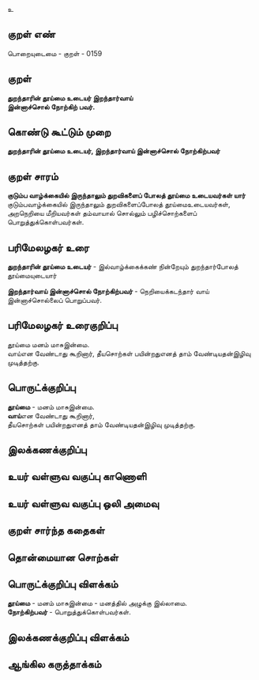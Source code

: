 உ

## குறள் எண் 

பொறையுடைமை - குறள் - 0159  

## குறள் 

**துறந்தாரின் தூய்மை உடையர் இறந்தார்வாய்  
இன்னாச்சொல் நோற்கிற் பவர்.** 

## கொண்டு கூட்டும் முறை

**துறந்தாரின் தூய்மை உடையர், இறந்தார்வாய் இன்னாச்சொல் நோற்கிற்பவர்**

## குறள் சாரம் 

**குடும்ப வாழ்க்கையில் இருந்தாலும் துறவிகளைப் போலத் தூய்மை உடையவர்கள் யார்**  
குடும்பவாழ்க்கையில் இருந்தாலும் துறவிகளைப்போலத் தூய்மைஉடையவர்கள்,  
அறநெறியை மீறியவர்கள் தம்வாயால் சொல்லும் பழிச்சொற்களைப் பொறுத்துக்கொள்பவர்கள்.  

## பரிமேலழகர் உரை

**துறந்தாரின் தூய்மை உடையர்** - இல்வாழ்க்கைக்கண் நின்றேயும் துறந்தார்போலத் தூய்மையுடையார்  

**இறந்தார்வாய் இன்னாச்சொல் நோற்கிற்பவர்** - நெறியைக்கடந்தார் வாய் இன்னாச்சொல்லைப் பொறுப்பவர்.  

## பரிமேலழகர் உரைகுறிப்பு   

தூய்மை மனம் மாசுஇன்மை.  
வாய்என வேண்டாது கூறினார், தீயசொற்கள் பயின்றதுஎனத் தாம் வேண்டியதன்இழிவு முடித்தற்கு.  

## பொருட்க்குறிப்பு 

**தூய்மை** - மனம் மாசுஇன்மை.  
**வாய்**என வேண்டாது கூறினார்,  
தீயசொற்கள் பயின்றதுஎனத் தாம் வேண்டியதன்இழிவு முடித்தற்கு.  

## இலக்கணக்குறிப்பு  


## உயர் வள்ளுவ வகுப்பு காணொளி


## உயர் வள்ளுவ வகுப்பு ஒலி அமைவு 

 
## குறள் சார்ந்த கதைகள் 


## தொன்மையான சொற்கள்


## பொருட்க்குறிப்பு விளக்கம்

**தூய்மை** - மனம் மாசுஇன்மை - மனத்தில் அழுக்கு இல்லாமை.   
**நோற்கிற்பவர்** - பொறுத்துக்கொள்பவர்கள்.

## இலக்கணக்குறிப்பு விளக்கம்


## ஆங்கில கருத்தாக்கம் 


